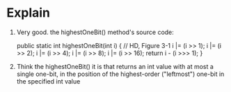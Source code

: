 # Explain

1. Very good. the highestOneBit() method's source code:

    public static int highestOneBit(int i) {
            // HD, Figure 3-1
            i |= (i >>  1);
            i |= (i >>  2);
            i |= (i >>  4);
            i |= (i >>  8);
            i |= (i >> 16);
            return i - (i >>> 1);
        }

2. Think the highestOneBit() it is that returns an int value with at most a single one-bit, in the position of the
   highest-order ("leftmost") one-bit in the specified int value